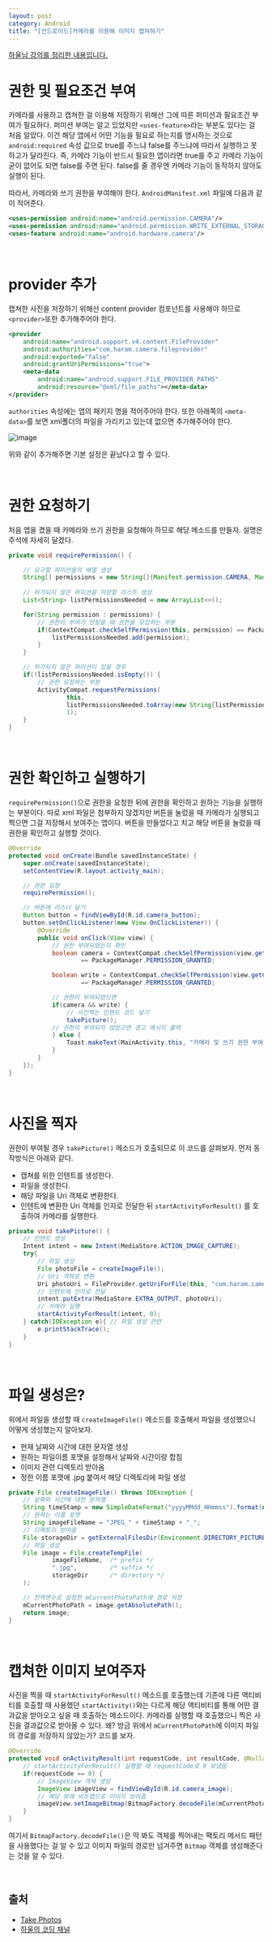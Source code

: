 ```yaml
---
layout: post
category: Android
title: "[안드로이드]카메라를 이용해 이미지 캡쳐하기"
---
```


<u>하울님 강의를 정리한 내용입니다.</u>

# 권한 및 필요조건 부여

카메라를 사용하고 캡쳐한 걸 이용해 저장하기 위해선 그에 따른 퍼미션과 필요조건 부여가 필요하다. 퍼미션 부여는 알고 있었지만 `<uses-feature>`라는 부분도 있다는 걸 처음 알았다. 이건 해당 앱에서 어떤 기능을 필요로 하는지를 명시하는 것으로 `android:required` 속성 값으로 true를 주느냐 false를 주느냐에 따라서 실행하고 못하고가 달라진다. 즉, 카메라 기능이 반드시 필요한 앱이라면 true를 주고 카메라 기능이 굳이 없어도 되면 false를 주면 된다. false를 줄 경우엔 카메라 기능이 동작하지 않아도 실행이 된다.

따라서, 카메라와 쓰기 권한을 부여해야 한다. `AndroidManifest.xml` 파일에 다음과 같이 적어준다.

```xml
<uses-permission android:name="android.permission.CAMERA"/>
<uses-permission android:name="android.permission.WRITE_EXTERNAL_STORAGE"/>
<uses-feature android:name="android.hardware.camera"/>
```

<br>

# provider 추가

캡쳐한 사진을 저장하기 위해선 content provider 컴포넌트를 사용해야 하므로 `<provider>`또한 추가해주어야 한다.

```xml
<provider
    android:name="android.support.v4.content.FileProvider"
    android:authorities="com.haram.camera.fileprovider"
    android:exported="false"
    android:grantUriPermissions="true">
    <meta-data
        android:name="android.support.FILE_PROVIDER_PATHS"
        android:resource="@xml/file_paths"></meta-data>
</provider>
```

`authorities` 속성에는 앱의 패키지 명을 적어주어야 한다. 또한 아래쪽의 `<meta-data>`를 보면 xml폴더의 파일을 가리키고 있는데 없으면 추가해주어야 한다.

![image](https://user-images.githubusercontent.com/35518072/43775339-4b9f4e06-9a87-11e8-98e1-6a511205339d.png)

위와 같이 추가해주면 기본 설정은 끝났다고 할 수 있다.

<br>

# 권한 요청하기

처음 앱을 켰을 때 카메라와 쓰기 권한을 요청해야 하므로 해당 메소드를 만들자. 설명은 주석에 자세히 달겠다.

```java
private void requirePermission() {

    // 요구할 퍼미션들의 배열 생성
    String[] permissions = new String[]{Manifest.permission.CAMERA, Manifest.permission.WRITE_EXTERNAL_STORAGE};
    
    // 허가되지 않은 퍼미션을 저장할 리스트 생성
    List<String> listPermissionsNeeded = new ArrayList<>();

    for(String permission : permissions) {
        // 권한이 부여가 안됬을 때 권한을 모집하는 부분
        if(ContextCompat.checkSelfPermission(this, permission) == PackageManager.PERMISSION_DENIED) {
            listPermissionsNeeded.add(permission);
        }
    }

    // 허가되지 않은 퍼미션이 있을 경우
    if(!listPermissionsNeeded.isEmpty()) {
        // 권한 요청하는 부분
        ActivityCompat.requestPermissions(
                this,
                listPermissionsNeeded.toArray(new String[listPermissionsNeeded.size()]),
                1);
    }
}
```

<br>

# 권한 확인하고 실행하기

`requirePermission()`으로 권한을 요청한 뒤에 권한을 확인하고 원하는 기능을 실행하는 부분이다. 따로 xml 파일은 첨부하지 않겠지만 버튼을 눌렀을 때 카메라가 실행되고 찍으면 그걸 저장해서 보여주는 앱이다. 버튼을 만들었다고 치고 해당 버튼을 눌렀을 때 권한을 확인하고 실행할 것이다.

```java
@Override
protected void onCreate(Bundle savedInstanceState) {
    super.onCreate(savedInstanceState);
    setContentView(R.layout.activity_main);

    // 권한 요청
    requirePermission();

    // 버튼에 리스너 달기
    Button button = findViewById(R.id.camera_button);
    button.setOnClickListener(new View.OnClickListener() {
        @Override
        public void onClick(View view) {
            // 권한 부여되었는지 확인
            boolean camera = ContextCompat.checkSelfPermission(view.getContext(), Manifest.permission.CAMERA)
                    == PackageManager.PERMISSION_GRANTED;

            boolean write = ContextCompat.checkSelfPermission(view.getContext(), Manifest.permission.WRITE_EXTERNAL_STORAGE)
                    == PackageManager.PERMISSION_GRANTED;

            // 권한이 부여되었으면
            if(camera && write) {
                // 사진찍는 인텐트 코드 넣기
                takePicture();
            // 권한이 부여되지 않았으면 경고 메시지 출력
            } else {
                Toast.makeText(MainActivity.this, "카메라 및 쓰기 권한 부여 안됨!", Toast.LENGTH_SHORT).show();
            }
        }
    });
}
```

<br>

# 사진을 찍자

권한이 부여될 경우 `takePicture()` 메소드가 호출되므로 이 코드를 살펴보자. 먼저 동작방식은 아래와 같다.

* 캡쳐를 위한 인텐트를 생성한다.
* 파일을 생성한다.
* 해당 파일을 Uri 객체로 변환한다.
* 인텐트에 변환한 Uri 객체를 인자로 전달한 뒤 `startActivityForResult()` 를 호출하여 카메라를 실행한다.

```java
private void takePicture() {
    // 인텐트 생성
    Intent intent = new Intent(MediaStore.ACTION_IMAGE_CAPTURE);
    try{
        // 파일 생성
        File photoFile = createImageFile();
        // Uri 객체로 변환
        Uri photoUri = FileProvider.getUriForFile(this, "com.haram.camera.fileprovider", photoFile);
        // 인텐트에 인자로 전달
        intent.putExtra(MediaStore.EXTRA_OUTPUT, photoUri);
        // 카메라 실행
        startActivityForResult(intent, 0);
    } catch(IOException e){ // 파일 생성 관련
        e.printStackTrace();
    }
}
```

<br>

# 파일 생성은?

위에서 파일을 생성할 때 `createImageFile()` 메소드를 호출해서 파일을 생성했으니 어떻게 생성했는지 알아보자.

* 현재 날짜와 시간에 대한 문자열 생성
* 원하는 파일이름 포맷을 설정해서 날짜와 시간이랑 합침
* 이미지 관련 디렉토리 받아옴
* 정한 이름 포맷에 .jpg 붙여서 해당 디렉토리에 파일 생성

```java
private File createImageFile() throws IOException {
    // 날짜와 시간에 대한 문자열
    String timeStamp = new SimpleDateFormat("yyyyMMdd_HHmmss").format(new Date());
    // 원하는 이름 포맷
    String imageFileName = "JPEG_" + timeStamp + "_";
    // 디렉토리 받아옴
    File storageDir = getExternalFilesDir(Environment.DIRECTORY_PICTURES);
    // 파일 생성
    File image = File.createTempFile(
            imageFileName,  /* prefix */
            ".jpg",         /* suffix */
            storageDir      /* directory */
    );

    // 전역변수로 설정한 mCurrentPhotoPath에 경로 저장
    mCurrentPhotoPath = image.getAbsolutePath();
    return image;
}
```

<br>

# 캡쳐한 이미지 보여주자

사진을 찍을 때 `startActivityForResult()` 메소드를 호출했는데 기존에 다른 액티비티를 호출할 때 사용했던 `startActivity()`와는 다르게 해당 액티비티를 통해 어떤 결과값을 받아오고 싶을 때 호출하는 메소드이다. 카메라를 실행할 때 호출했으니 찍은 사진을 결과값으로 받아올 수 있다. 왜? 방금 위에서 `mCurrentPhotoPath`에 이미지 파일의 경로를 저장하지 않았는가? 코드를 보자.

```java
@Override
protected void onActivityResult(int requestCode, int resultCode, @Nullable Intent data) {
    // startActivityForResult() 실행할 때 requestCode로 0 보냈음
    if(requestCode == 0) {
        // ImageView 객체 생성
        ImageView imageView = findViewById(R.id.camera_image);
        // 해당 뷰에 비트맵으로 이미지 보여줌
        imageView.setImageBitmap(BitmapFactory.decodeFile(mCurrentPhotoPath));
    }
}
```

여기서 `BitmapFactory.decodeFile()`은 딱 봐도 객체를 찍어내는 팩토리 메서드 패턴을 사용했다는 걸 알 수 있고 이미지 파일의 경로만 넘겨주면 `Bitmap` 객체를 생성해준다는 것을 알 수 있다.

<br>

## 출처

* [Take Photos](https://developer.android.com/training/camera/photobasics)
* [하울의 코딩 채널](https://www.youtube.com/watch?v=H1caFACYsY4)

